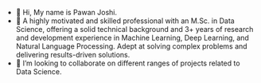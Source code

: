 - 👋 Hi, My name is Pawan Joshi. 
- 👀 A highly motivated and skilled professional with an M.Sc. in Data Science, offering a solid technical background and 3+ years of research and development experience         in Machine Learning, Deep Learning, and Natural Language Processing. Adept at solving complex problems and delivering results-driven solutions.
- 💞️ I’m looking to collaborate on different ranges of projects related to Data Science.

<!---
pawanpj/pawanpj is a ✨ special ✨ repository because its `README.md` (this file) appears on your GitHub profile.
You can click the Preview link to take a look at your changes.
--->
